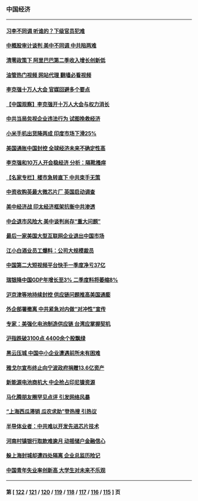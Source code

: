 ### 中国经济
---
#### [习李不同调 听谁的？下级官员犯难](../../pages/ncid283/n13746171.md?05270845) 
#### [中概股审计谈判 美中不同调 中共陷两难](../../pages/ncid283/n13746049.md?05270845) 
#### [清零政策下 阿里巴巴第二季收入增长创新低](../../pages/ncid283/n13746107.md?05270845) 
#### [油管热门视频 网站代理 翻墙必看视频](http://209.222.30.114:81/youtube.html?05270845)
#### [李克强十万人大会 官媒回避多个要点](../../pages/ncid283/n13746051.md?05270845) 
#### [【中国观察】李克强开十万人大会与权力消长](../../pages/ncid283/n13745814.md?05270845) 
#### [中共当局忽视企业违法行为 试图挽救经济](../../pages/ncid283/n13745568.md?05270845) 
#### [小米手机出货降两成 印度市场下滑25%](../../pages/ncid283/n13745576.md?05270845) 
#### [美国通胀中国封控 全球经济未来不确定性高](../../pages/ncid283/n13745529.md?05270845) 
#### [李克强和10万人开会稳经济 分析：隔靴搔痒](../../pages/ncid283/n13744468.md?05270845) 
#### [【名家专栏】楼市急转直下 中共束手无策](../../pages/ncid283/n13745026.md?05270845) 
#### [中资收购英最大微芯片厂 英国启动调查](../../pages/ncid283/n13745209.md?05270845) 
#### [美中经济战 印太经济框架抗衡中共渗透](../../pages/ncid283/n13744604.md?05270845) 
#### [中企退市风险大 美中谈判尚存“重大问题”](../../pages/ncid283/n13744554.md?05270845) 
#### [最后一家美国大型互联网企业退出中国市场](../../pages/ncid283/n13744579.md?05270845) 
#### [江小白酒业员工爆料：公司大规模裁员](../../pages/ncid283/n13744477.md?05270845) 
#### [中国第二大短视频平台快手一季度净亏37亿](../../pages/ncid283/n13744491.md?05270845) 
#### [瑞银降中国GDP年增长至3% 二季度料将萎缩8%](../../pages/ncid283/n13744327.md?05270845) 
#### [沪京津等地持续封控 供应链问题推高美国通膨](../../pages/ncid283/n13744422.md?05270845) 
#### [外企部署撤离 中共紧急对内做“对冲性”宣传](../../pages/ncid283/n13743948.md?05270845) 
#### [专家：美强化电池制造供应链 台湾应掌握契机](../../pages/ncid283/n13744208.md?05270845) 
#### [沪指跌破3100点 4400余个股飘绿](../../pages/ncid283/n13744229.md?05270845) 
#### [黑云压城 中国中小企业遭遇前所未有困难](../../pages/ncid283/n13744053.md?05270845) 
#### [雅戈尔宣布终止向宁波政府捐赠13.6亿资产](../../pages/ncid283/n13744156.md?05270845) 
#### [新能源电池商机大 中企抢占印尼镍资源](../../pages/ncid283/n13744063.md?05270845) 
#### [马化腾朋友圈罕见点评 引发网络风暴](../../pages/ncid283/n13743558.md?05270845) 
#### [“上海西瓜滞销 瓜农求助”登热搜 引热议](../../pages/ncid283/n13743639.md?05270845) 
#### [半导体业者：中共难以开发先进芯片技术](../../pages/ncid283/n13743079.md?05270845) 
#### [河南村镇银行取款难逾月 动摇储户金融信心](../../pages/ncid283/n13743006.md?05270845) 
#### [躲上海封城却遭四处隔离 企业总监历险记](../../pages/ncid283/n13742979.md?05270845) 
#### [中国青年失业率创新高 大学生对未来不乐观](../../pages/ncid283/n13742969.md?05270845) 

---
#### 第 [ [122](./122.md?05270845) / [121](./121.md?05270845) / [120](./120.md?05270845) / [119](./119.md?05270845) / [118](./118.md?05270845) / [117](./117.md?05270845) / [116](./116.md?05270845) / [115](./115.md?05270845) ] 页
